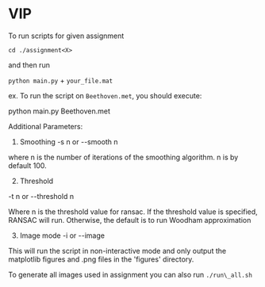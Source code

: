 # VIP

To run scripts for given assignment

`cd ./assignment<X>`

and then run

`python main.py` + `your_file.mat`

ex. To run the script on `Beethoven.met`, you should execute:

python main.py Beethoven.met

Additional Parameters:

1. Smoothing
-s n
or
--smooth n

where n is the number of iterations of the smoothing algorithm. n is by default 100. 


2. Threshold

-t n or --threshold n

Where n is the threshold value for ransac. If the threshold value is specified, RANSAC will run. Otherwise, the default is to run Woodham approximation

3. Image mode
-i or --image

This will run the script in non-interactive mode and only output the matplotlib figures and .png files in the 'figures' directory.


To generate all images used in assignment you can also run `./run\_all.sh`
